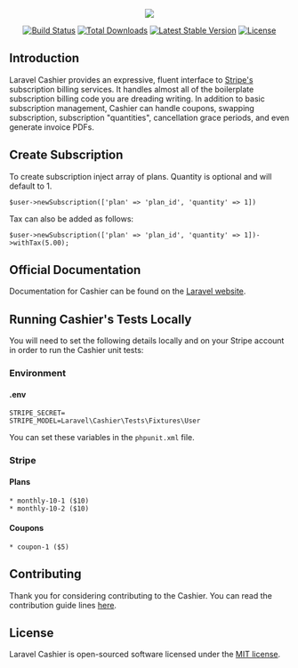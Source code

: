 <p align="center"><img src="https://laravel.com/assets/img/components/logo-cashier.svg"></p>

<p align="center">
<a href="https://travis-ci.org/laravel/cashier"><img src="https://travis-ci.org/laravel/cashier.svg" alt="Build Status"></a>
<a href="https://packagist.org/packages/laravel/cashier"><img src="https://poser.pugx.org/laravel/cashier/d/total.svg" alt="Total Downloads"></a>
<a href="https://packagist.org/packages/laravel/cashier"><img src="https://poser.pugx.org/laravel/cashier/v/stable.svg" alt="Latest Stable Version"></a>
<a href="https://packagist.org/packages/laravel/cashier"><img src="https://poser.pugx.org/laravel/cashier/license.svg" alt="License"></a>
</p>

## Introduction

Laravel Cashier provides an expressive, fluent interface to [Stripe's](https://stripe.com) subscription billing services. It handles almost all of the boilerplate subscription billing code you are dreading writing. In addition to basic subscription management, Cashier can handle coupons, swapping subscription, subscription "quantities", cancellation grace periods, and even generate invoice PDFs.

## Create Subscription
To create subscription inject array of plans. Quantity is optional and will default to 1. 

    $user->newSubscription(['plan' => 'plan_id', 'quantity' => 1])

Tax can also be added as follows:
    
    $user->newSubscription(['plan' => 'plan_id', 'quantity' => 1])->withTax(5.00);

## Official Documentation

Documentation for Cashier can be found on the [Laravel website](http://laravel.com/docs/billing).

## Running Cashier's Tests Locally

You will need to set the following details locally and on your Stripe account in order to run the Cashier unit tests:

### Environment

#### .env

    STRIPE_SECRET=
    STRIPE_MODEL=Laravel\Cashier\Tests\Fixtures\User

You can set these variables in the `phpunit.xml` file.

### Stripe

#### Plans

    * monthly-10-1 ($10)
    * monthly-10-2 ($10)

#### Coupons

    * coupon-1 ($5)

## Contributing

Thank you for considering contributing to the Cashier. You can read the contribution guide lines [here](contributing.md).

## License

Laravel Cashier is open-sourced software licensed under the [MIT license](http://opensource.org/licenses/MIT).
